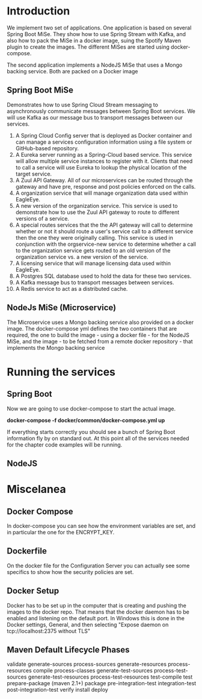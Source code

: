 # Introduction
We implement two set of applications. One application is based on several Spring Boot MiSe. They show how to use Spring Stream with Kafka, and also how to pack the MiSe in a docker image, suing the Spotify Maven plugin to create the images. The different MiSes are started using docker-compose.

The second application implements a NodeJS MiSe that uses a Mongo backing service. Both are packed on a Docker image

## Spring Boot MiSe
Demonstrates how to use Spring Cloud Stream messaging to asynchronously communicate messages between Spring Boot services. We will use Kafka as our message bus to transport messages between our services.

1.  A Spring Cloud Config server that is deployed as Docker container and can manage a services configuration information using a file system or GitHub-based repository.
2.  A Eureka server running as a Spring-Cloud based service.  This service will allow multiple service instances to register with it.  Clients that need to call a service will use Eureka to lookup the physical location of the target service.
3.  A Zuul API Gateway.  All of our microservices can be routed through the gateway and have pre, response and
post policies enforced on the calls.
4.  A organization service that will manage organization data used within EagleEye.
5.  A new version of the organization service.  This service is used to demonstrate how to use the Zuul API gateway to route to different versions of a service.
6.  A special routes services that the the API gateway will call to determine whether or not it should route a user's service call to a different service then the one they were originally calling.  This service is used in conjunction with the orgservice-new service to determine whether a call to the organization service gets routed to an old version of the organization service vs. a new version of the service.
7.  A licensing service that will manage licensing data used within EagleEye.
8.  A Postgres SQL database used to hold the data for these two services.
9.  A Kafka message bus to transport messages between services.
10. A Redis service to act as a distributed cache.


## NodeJs MiSe (Microservice)
The Microservice uses a Mongo backing service also provided on a docker image. The docker-compose yml defines the two containers that are required, the one to build the image - using a docker file - for the NodeJS MiSe, and the image - to be fetched from a remote docker repository - that implements the Mongo backing service


# Running the services

## Spring Boot
Now we are going to use docker-compose to start the actual image.  

   **docker-compose -f docker/common/docker-compose.yml up**

If everything starts correctly you should see a bunch of Spring Boot information fly by on standard out.  At this point all of the services needed for the chapter code examples will be running.

## NodeJS

# Miscelanea
## Docker Compose
In docker-compose you can see how the environment variables are set, and in particular the one for the ENCRYPT_KEY.

## Dockerfile
On the docker file for the Configuration Server you can actually see some specifics to show how the security policies are set.

## Docker Setup
Docker has to be set up in the computer that is creating and pushing the images to the docker repo. That means that the docker daemon has to be enabled and listening on the default port. In Windows this is done in the Docker settings, General, and then selecting "Expose daemon on tcp://localhost:2375 without TLS"

## Maven Default Lifecycle Phases
validate
generate-sources
process-sources
generate-resources
process-resources
compile
process-classes
generate-test-sources
process-test-sources
generate-test-resources
process-test-resources
test-compile
test
prepare-package (maven 2.1+)
package
pre-integration-test
integration-test
post-integration-test
verify
install
deploy